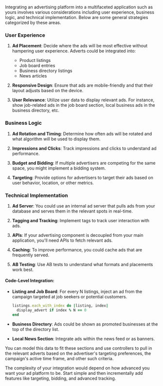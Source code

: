 Integrating an advertising platform into a multifaceted application such as yours involves various considerations including user experience, business logic, and technical implementation. Below are some general strategies categorized by these areas.

### User Experience

1. **Ad Placement**: Decide where the ads will be most effective without hampering user experience. Adverts could be integrated into:
    - Product listings
    - Job board entries
    - Business directory listings
    - News articles

2. **Responsive Design**: Ensure that ads are mobile-friendly and that their layout adjusts based on the device.

3. **User Relevance**: Utilize user data to display relevant ads. For instance, show job-related ads in the job board section, local business ads in the business directory, etc.

### Business Logic

1. **Ad Rotation and Timing**: Determine how often ads will be rotated and what algorithm will be used to display them.

2. **Impressions and Clicks**: Track impressions and clicks to understand ad performance.

3. **Budget and Bidding**: If multiple advertisers are competing for the same space, you might implement a bidding system.

4. **Targeting**: Provide options for advertisers to target their ads based on user behavior, location, or other metrics.

### Technical Implementation

1. **Ad Server**: You could use an internal ad server that pulls ads from your database and serves them in the relevant spots in real-time.

2. **Tagging and Tracking**: Implement tags to track user interaction with ads.

3. **APIs**: If your advertising component is decoupled from your main application, you'll need APIs to fetch relevant ads.

4. **Caching**: To improve performance, you could cache ads that are frequently served.

5. **AB Testing**: Use AB tests to understand what formats and placements work best.

#### Code-Level Integration:

- **Listing and Job Board**: For every N listings, inject an ad from the campaign targeted at job seekers or potential customers.
    ```ruby
    listings.each_with_index do |listing, index|
      display_advert if index % N == 0
    end
    ```
  
- **Business Directory**: Ads could be shown as promoted businesses at the top of the directory list.

- **Local News Section**: Integrate ads within the news feed or as banners.

You can model this data to fit these sections and use controllers to pull in the relevant adverts based on the advertiser's targeting preferences, the campaign's active time frame, and other such criteria.

The complexity of your integration would depend on how advanced you want your ad platform to be. Start simple and then incrementally add features like targeting, bidding, and advanced tracking.